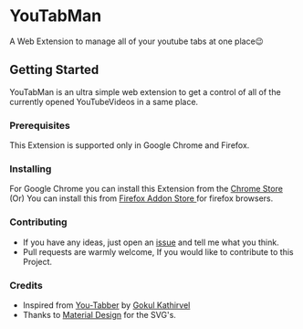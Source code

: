 # YouTabMan
A Web Extension to manage all of your youtube tabs at one place😉

## Getting Started
YouTabMan is an ultra simple web extension to get a control of all of the currently opened YouTubeVideos in a same place.

### Prerequisites
This Extension is supported only in Google Chrome and Firefox.

### Installing
For Google Chrome you can install this Extension from the [ Chrome Store ](https://chrome.google.com/webstore/detail/youtabman/pfflnpdlbjjkgnelipgknanbnjafijgi) (Or) You can install this from [ Firefox Addon Store ](https://addons.mozilla.org/addon/youtabman/) for firefox browsers.

### Contributing
* If you have any ideas, just open an [issue](https://github.com/theenadayalank/youtabman/issues) and tell me what you think.
* Pull requests are warmly welcome, If you would like to contribute to this Project.

### Credits
* Inspired from [You-Tabber](https://chrome.google.com/webstore/detail/you-taber/cgffahicpmdghffiephekgikaajnlilm) by [Gokul Kathirvel](https://twitter.com/_gokatz)
* Thanks to [Material Design](https://material.io/icons/) for the SVG's.
